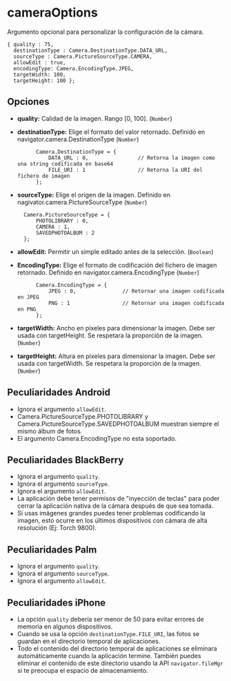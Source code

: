 cameraOptions
=============

Argumento opcional para personalizar la configuración de la cámara.

    { quality : 75, 
      destinationType : Camera.DestinationType.DATA_URL, 
      sourceType : Camera.PictureSourceType.CAMERA, 
      allowEdit : true,
      encodingType: Camera.EncodingType.JPEG,
      targetWidth: 100,
      targetHeight: 100 };

Opciones
--------

- __quality:__ Calidad de la imagen. Rango [0, 100]. (`Number`)

- __destinationType:__ Elige el formato del valor retornado.  Definido en navigator.camera.DestinationType (`Number`)
        
            Camera.DestinationType = {
                DATA_URL : 0,                // Retorna la imagen como una string codificada en base64
                FILE_URI : 1                 // Retorna la URI del fichero de imagen
            };

- __sourceType:__ Elige el origen de la imagen. Definido en nagivator.camera.PictureSourceType (`Number`)
     
        Camera.PictureSourceType = {
            PHOTOLIBRARY : 0,
            CAMERA : 1,
            SAVEDPHOTOALBUM : 2
        };

- __allowEdit:__ Permitir un simple editado antes de la selección. (`Boolean`)
  
- __EncodingType:__ Elige el formato de codificación del fichero de imagen retornado. Definido en navigator.camera.EncodingType (`Number`)
        
            Camera.EncodingType = {
                JPEG : 0,               // Retornar una imagen codificada en JPEG
                PNG : 1                 // Retornar una imagen codificada en PNG
            };

- __targetWidth:__ Ancho en píxeles para dimensionar la imagen. Debe ser usada con targetHeight. Se respetara la proporción de la imagen. (`Number`)
- __targetHeight:__ Altura en píxeles para dimensionar la imagen. Debe ser usada con targetWidth. Se respetara la proporción de la imagen. (`Number`)
  
Peculiaridades Android
----------------------

- Ignora el argumento `allowEdit`.
- Camera.PictureSourceType.PHOTOLIBRARY y Camera.PictureSourceType.SAVEDPHOTOALBUM muestran siempre el mismo álbum de fotos.
- El argumento Camera.EncodingType no esta soportado.

Peculiaridades BlackBerry
-------------------------

- Ignora el argumento `quality`.
- Ignora el argumento `sourceType`.
- Ignora el argumento `allowEdit`.
- La aplicación debe tener permisos de "inyección de teclas" para poder cerrar la aplicación nativa de la cámara después de que sea tomada.
- Si usas imágenes grandes puedes tener problemas codificando la imagen, esto ocurre en los últimos dispositivos con cámara de alta resolución (Ej: Torch 9800).

Peculiaridades Palm
--------------------

- Ignora el argumento `quality`.
- Ignora el argumento `sourceType`.
- Ignora el argumento `allowEdit`.

Peculiaridades iPhone
---------------------

- La opción `quality` debería ser menor de 50 para evitar errores de memoria en algunos dispositivos.
- Cuando se usa la opción `destinationType.FILE_URI`, las fotos se guardan en el directorio temporal de aplicaciones.
- Todo el contenido del directorio temporal de aplicaciones se eliminara automáticamente cuando la aplicación termine. También puedes eliminar el contenido de este directorio usando la API `navigator.fileMgr` si te preocupa el espacio de almacenamiento.

           
